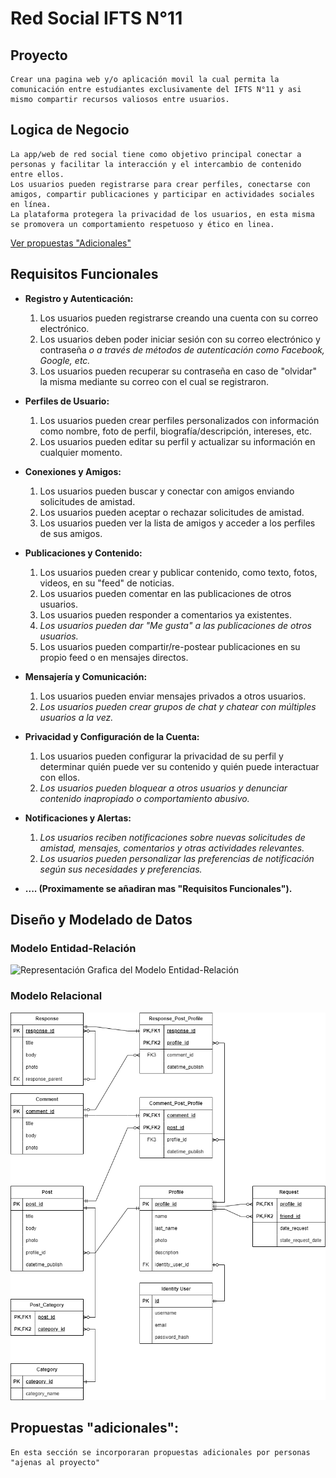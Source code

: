 # Red Social IFTS N°11

## Proyecto
    Crear una pagina web y/o aplicación movil la cual permita la comunicación entre estudiantes exclusivamente del IFTS N°11 y asi mismo compartir recursos valiosos entre usuarios.



## Logica de Negocio
    La app/web de red social tiene como objetivo principal conectar a personas y facilitar la interacción y el intercambio de contenido entre ellos.
    Los usuarios pueden registrarse para crear perfiles, conectarse con amigos, compartir publicaciones y participar en actividades sociales en línea.
    La plataforma protegera la privacidad de los usuarios, en esta misma se promovera un comportamiento respetuoso y ético en linea.

[Ver propuestas "Adicionales"](#propuestas-adicionales)

## Requisitos Funcionales

- **Registro y Autenticación:**
    1. Los usuarios pueden registrarse creando una cuenta con su correo electrónico.
    1. Los usuarios deben poder iniciar sesión con su correo electrónico y contraseña *o a través de métodos de autenticación como Facebook, Google, etc.*
    1. Los usuarios pueden recuperar su contraseña en caso de "olvidar" la misma mediante su correo con el cual se registraron.

- **Perfiles de Usuario:**
    1. Los usuarios pueden crear perfiles personalizados con información como nombre, foto de perfil, biografía/descripción, intereses, etc.
    1. Los usuarios pueden editar su perfil y actualizar su información en cualquier momento.

- **Conexiones y Amigos:**
    1. Los usuarios pueden buscar y conectar con amigos enviando solicitudes de amistad.
    1. Los usuarios pueden aceptar o rechazar solicitudes de amistad.
    1. Los usuarios pueden ver la lista de amigos y acceder a los perfiles de sus amigos.

- **Publicaciones y Contenido:**
    1. Los usuarios pueden crear y publicar contenido, como texto, fotos, videos, en su "feed" de noticias.
    1. Los usuarios pueden comentar en las publicaciones de otros usuarios.
    1. Los usuarios pueden responder a comentarios ya existentes.
    1. *Los usuarios pueden dar "Me gusta" a las publicaciones de otros usuarios.*
    1. Los usuarios pueden compartir/re-postear publicaciones en su propio feed o en mensajes directos.

- **Mensajería y Comunicación:**
    1. Los usuarios pueden enviar mensajes privados a otros usuarios.
    1. *Los usuarios pueden crear grupos de chat y chatear con múltiples usuarios a la vez.*
- **Privacidad y Configuración de la Cuenta:**
    1. Los usuarios pueden configurar la privacidad de su perfil y determinar quién puede ver su contenido y quién puede interactuar con ellos.
    1. *Los usuarios pueden bloquear a otros usuarios y denunciar contenido inapropiado o comportamiento abusivo.*
- **Notificaciones y Alertas:**
    1. *Los usuarios reciben notificaciones sobre nuevas solicitudes de amistad, mensajes, comentarios y otras actividades relevantes.*
    1. *Los usuarios pueden personalizar las preferencias de notificación según sus necesidades y preferencias.*
- **.... (Proximamente se añadiran mas "Requisitos Funcionales").**

## Diseño y Modelado de Datos

### Modelo Entidad-Relación
![Representación Grafica del Modelo Entidad-Relación](./diagrams/Diagrama%20Entidad-Relación.png)
### Modelo Relacional
![Representación Grafica del Modelo Relacional](./diagrams/Diagrama%20Relacional.png)

## Propuestas "adicionales":
    En esta sección se incorporaran propuestas adicionales por personas "ajenas al proyecto"
